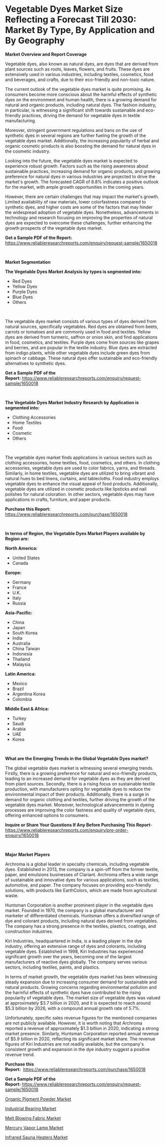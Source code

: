 <p><h1>Vegetable Dyes Market Size Reflecting a Forecast Till 2030: Market By Type, By Application and By Geography</h1></p><p><strong>Market Overview and Report Coverage</strong></p>
<p><p>Vegetable dyes, also known as natural dyes, are dyes that are derived from plant sources such as roots, leaves, flowers, and fruits. These dyes are extensively used in various industries, including textiles, cosmetics, food and beverages, and crafts, due to their eco-friendly and non-toxic nature.</p><p>The current outlook of the vegetable dyes market is quite promising. As consumers become more conscious about the harmful effects of synthetic dyes on the environment and human health, there is a growing demand for natural and organic products, including natural dyes. The fashion industry, in particular, is witnessing a significant shift towards sustainable and eco-friendly practices, driving the demand for vegetable dyes in textile manufacturing.</p><p>Moreover, stringent government regulations and bans on the use of synthetic dyes in several regions are further fueling the growth of the vegetable dyes market. Additionally, the increasing popularity of herbal and organic cosmetic products is also boosting the demand for natural dyes in the cosmetic industry.</p><p>Looking into the future, the vegetable dyes market is expected to experience robust growth. Factors such as the rising awareness about sustainable practices, increasing demand for organic products, and growing preference for natural dyes in various industries are projected to drive the market's growth. The forecasted CAGR of 8.8% indicates a positive outlook for the market, with ample growth opportunities in the coming years.</p><p>However, there are certain challenges that may impact the market's growth. Limited availability of raw materials, lower colorfastness compared to synthetic dyes, and higher costs are some of the factors that may hinder the widespread adoption of vegetable dyes. Nonetheless, advancements in technology and research focusing on improving the properties of natural dyes are expected to overcome these challenges, further enhancing the growth prospects of the vegetable dyes market.</p></p>
<p><strong>Get a Sample PDF of the Report:</strong> <a href="https://www.reliableresearchreports.com/enquiry/request-sample/1650018">https://www.reliableresearchreports.com/enquiry/request-sample/1650018</a></p>
<p>&nbsp;</p>
<p><strong>Market Segmentation</strong></p>
<p><strong>The Vegetable Dyes Market Analysis by types is segmented into:</strong></p>
<p><ul><li>Red Dyes</li><li>Yellow Dyes</li><li>Purple Dyes</li><li>Blue Dyes</li><li>Others</li></ul></p>
<p>&nbsp;</p>
<p><p>The vegetable dyes market consists of various types of dyes derived from natural sources, specifically vegetables. Red dyes are obtained from beets, carrots or tomatoes and are commonly used in food and textiles. Yellow dyes are derived from turmeric, saffron or onion skin, and find applications in food, cosmetics, and textiles. Purple dyes come from sources like grapes and berries, and are popular in the textile industry. Blue dyes are extracted from indigo plants, while other vegetable dyes include green dyes from spinach or cabbage. These natural dyes offer sustainable and eco-friendly alternatives to synthetic dyes.</p></p>
<p><strong>Get a Sample PDF of the Report:</strong>&nbsp;<a href="https://www.reliableresearchreports.com/enquiry/request-sample/1650018">https://www.reliableresearchreports.com/enquiry/request-sample/1650018</a></p>
<p>&nbsp;</p>
<p><strong>The Vegetable Dyes Market Industry Research by Application is segmented into:</strong></p>
<p><ul><li>Clothing Accessories</li><li>Home Textiles</li><li>Food</li><li>Cosmetic</li><li>Others</li></ul></p>
<p>&nbsp;</p>
<p><p>The vegetable dyes market finds applications in various sectors such as clothing accessories, home textiles, food, cosmetics, and others. In clothing accessories, vegetable dyes are used to color fabrics, yarns, and threads. Similarly, in home textiles, vegetable dyes are utilized to bring vibrant and natural hues to bed linens, curtains, and tablecloths. Food industry employs vegetable dyes to enhance the visual appeal of food products. Additionally, vegetable dyes are utilized in cosmetic products like lipsticks and nail polishes for natural coloration. In other sectors, vegetable dyes may have applications in crafts, furniture, and paper products.</p></p>
<p><strong>Purchase this Report:</strong>&nbsp; <a href="https://www.reliableresearchreports.com/purchase/1650018">https://www.reliableresearchreports.com/purchase/1650018</a></p>
<p>&nbsp;</p>
<p><strong>In terms of Region, the Vegetable Dyes Market Players available by Region are:</strong></p>
<p>
    <p> <strong> North America: </strong>
        <ul>
            <li>United States</li>
            <li>Canada</li>
        </ul>
        </p> 
    <p> <strong> Europe: </strong>
        <ul>
            <li>Germany</li>
            <li>France</li>
            <li>U.K.</li>
            <li>Italy</li>
            <li>Russia</li>
        </ul>
        </p> 
    <p> <strong> Asia-Pacific: </strong>
        <ul>
            <li>China</li>
            <li>Japan</li>
            <li>South Korea</li>
            <li>India</li>
            <li>Australia</li>
            <li>China Taiwan</li>
            <li>Indonesia</li>
            <li>Thailand</li>
            <li>Malaysia</li>
        </ul>
        </p> 
    <p> <strong> Latin America: </strong>
        <ul>
            <li>Mexico</li>
            <li>Brazil</li>
            <li>Argentina Korea</li>
            <li>Colombia</li>
        </ul>
        </p> 
    <p> <strong> Middle East & Africa: </strong>
        <ul>
            <li>Turkey</li>
            <li>Saudi</li>
            <li>Arabia</li>
            <li>UAE</li>
            <li>Korea</li>
        </ul>
    </p>
    </p>
<p>&nbsp;</p>
<p><strong>What are the Emerging Trends in the Global Vegetable Dyes market?</strong></p>
<p><p>The global vegetable dyes market is witnessing several emerging trends. Firstly, there is a growing preference for natural and eco-friendly products, leading to an increased demand for vegetable dyes as they are derived from plant sources. Secondly, there is a rising focus on sustainable textile production, with manufacturers opting for vegetable dyes to reduce the environmental impact of their products. Additionally, there is a surge in demand for organic clothing and textiles, further driving the growth of the vegetable dyes market. Moreover, technological advancements in dyeing processes are improving the color fastness and quality of vegetable dyes, offering enhanced options to consumers.</p></p>
<p><strong>Inquire or Share Your Questions If Any Before Purchasing This Report</strong>- <a href="https://www.reliableresearchreports.com/enquiry/pre-order-enquiry/1650018">https://www.reliableresearchreports.com/enquiry/pre-order-enquiry/1650018</a></p>
<p>&nbsp;</p>
<p><strong>Major Market Players</strong></p>
<p><p>Archroma is a global leader in specialty chemicals, including vegetable dyes. Established in 2013, the company is a spin-off from the former textile, paper, and emulsions businesses of Clariant. Archroma offers a wide range of sustainable and innovative dyes for various applications, such as textiles, automotive, and paper. The company focuses on providing eco-friendly solutions, with products like EarthColors, which are made from agricultural waste.</p><p>Huntsman Corporation is another prominent player in the vegetable dyes market. Founded in 1970, the company is a global manufacturer and marketer of differentiated chemicals. Huntsman offers a diversified range of dye and colorant products, including natural dyes derived from vegetables. The company has a strong presence in the textiles, plastics, coatings, and construction industries.</p><p>Kiri Industries, headquartered in India, is a leading player in the dye industry, offering an extensive range of dyes and colorants, including vegetable dyes. Established in 1998, Kiri Industries has experienced significant growth over the years, becoming one of the largest manufacturers of reactive dyes globally. The company serves various sectors, including textiles, paints, and plastics.</p><p>In terms of market growth, the vegetable dyes market has been witnessing steady expansion due to increasing consumer demand for sustainable and natural products. Growing concerns regarding environmental pollution and the harmful effects of synthetic dyes have contributed to the rising popularity of vegetable dyes. The market size of vegetable dyes was valued at approximately $3.7 billion in 2020, and it is expected to reach around $5.3 billion by 2026, with a compound annual growth rate of 5.7%.</p><p>Unfortunately, specific sales revenue figures for the mentioned companies are not publicly available. However, it is worth noting that Archroma reported a revenue of approximately $1.3 billion in 2020, indicating a strong market presence. Similarly, Huntsman Corporation reported annual revenue of $5.9 billion in 2020, reflecting its significant market share. The revenue figures of Kiri Industries are not readily available, but the company's consistent growth and expansion in the dye industry suggest a positive revenue trend.</p></p>
<p><strong>Purchase this Report:</strong>&nbsp;&nbsp;<a href="https://www.reliableresearchreports.com/purchase/1650018">https://www.reliableresearchreports.com/purchase/1650018</a></p>
<p></p>
<p><strong>Get a Sample PDF of the Report:</strong>&nbsp;<a href="https://www.reliableresearchreports.com/enquiry/request-sample/1650018">https://www.reliableresearchreports.com/enquiry/request-sample/1650018</a></p>
<p><p><a href="https://github.com/rexevange/Market-Research-Report-List-1/blob/main/organic-pigment-powder-market.md">Organic Pigment Powder Market</a></p><p><a href="https://medium.com/@jhonwin654/industrial-bearing-market-furnishes-information-on-market-share-market-trends-and-market-growth-e402116f3447">Industrial Bearing Market</a></p><p><a href="https://github.com/lilstefpacute/Market-Research-Report-List-1/blob/main/melt-blowing-fabric-market.md">Melt Blowing Fabric Market</a></p><p><a href="https://medium.com/@snehareportprime/mercury-vapor-lamp-market-insight-market-trends-growth-forecasted-from-2023-to-2030-301d916cd8ad">Mercury Vapor Lamp Market</a></p><p><a href="https://medium.com/@chiragreportprime3/infrared-sauna-heaters-market-share-evolution-and-market-growth-trends-2023-2030-5022f11bef04">Infrared Sauna Heaters Market</a></p></p>